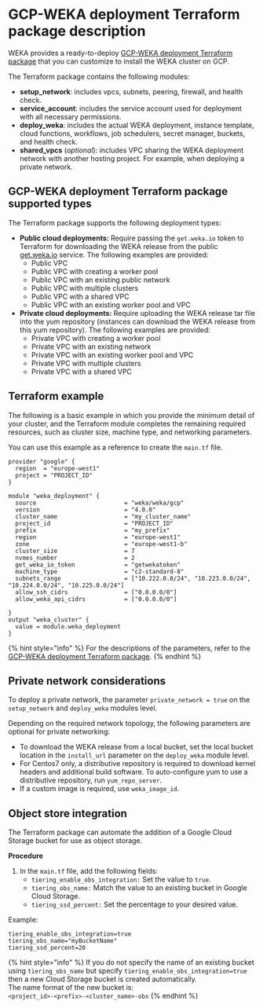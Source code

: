 # GCP-WEKA deployment Terraform package description

WEKA provides a ready-to-deploy [GCP-WEKA deployment Terraform package](https://registry.terraform.io/modules/weka/weka/gcp/latest) that you can customize to install the WEKA cluster on GCP.

The Terraform package contains the following modules:

* **setup\_network**: includes vpcs, subnets, peering, firewall, and health check.
* **service\_account**: includes the service account used for deployment with all necessary permissions.
* **deploy\_weka**: includes the actual WEKA deployment, instance template, cloud functions, workflows, job schedulers, secret manager, buckets, and health check.
* **shared\_vpcs** (_optional_): includes VPC sharing the WEKA deployment network with another hosting project. For example, when deploying a private network.

## GCP-WEKA deployment Terraform package supported types

The Terraform package supports the following deployment types:

* **Public cloud deployments:** Require passing the `get.weka.io` token to Terraform for downloading the WEKA release from the public [get.weka.io](https://get.weka.io) service. The following examples are provided:
  * Public VPC
  * Public VPC with creating a worker pool
  * Public VPC with an existing public network
  * Public VPC with multiple clusters
  * Public VPC with a shared VPC
  * Public VPC with an existing worker pool and VPC
* **Private cloud deployments:** Require uploading the WEKA release tar file into the yum repository (instances can download the WEKA release from this yum repository). The following examples are provided:
  * Private VPC with creating a worker pool
  * Private VPC with an existing network
  * Private VPC with an existing worker pool and VPC
  * Private VPC with multiple clusters
  * Private VPC with a shared VPC

## Terraform example

The following is a basic example in which you provide the minimum detail of your cluster, and the Terraform module completes the remaining required resources, such as cluster size, machine type, and networking parameters.

You can use this example as a reference to create the `main.tf` file. &#x20;

```hcl
provider "google" {
  region  = "europe-west1"
  project = "PROJECT_ID"
}

module "weka_deployment" {
  source                         = "weka/weka/gcp"
  version                        = "4.0.0"
  cluster_name                   = "my_cluster_name"
  project_id                     = "PROJECT_ID"
  prefix                         = "my_prefix"
  region                         = "europe-west1"
  zone                           = "europe-west1-b"
  cluster_size                   = 7
  nvmes_number                   = 2
  get_weka_io_token              = "getwekatoken"
  machine_type                   = "c2-standard-8"
  subnets_range                  = ["10.222.0.0/24", "10.223.0.0/24", "10.224.0.0/24", "10.225.0.0/24"]
  allow_ssh_cidrs                = ["0.0.0.0/0"]
  allow_weka_api_cidrs           = ["0.0.0.0/0"]

}
output "weka_cluster" {
  value = module.weka_deployment
}
```

{% hint style="info" %}
For the descriptions of the parameters, refer to the [GCP-WEKA deployment Terraform package](https://registry.terraform.io/modules/weka/weka/gcp/latest).
{% endhint %}

## Private network considerations

To deploy a private network, the parameter `private_network = true` on the `setup_network` and `deploy_weka` modules level.

Depending on the required network topology, the following parameters are optional for private networking:

* To download the WEKA release from a local bucket, set the local bucket location in the  `install_url` parameter on the `deploy_weka` module level.&#x20;
* For Centos7 only, a distributive repository is required to download kernel headers and additional build software. To auto-configure yum to use a distributive repository, run `yum_repo_server`.&#x20;
* If a custom image is required, use `weka_image_id`.

## Object store integration

The Terraform package can automate the addition of a Google Cloud Storage bucket for use as object storage.

**Procedure**

1. In the `main.tf` file, add the following fields:
   * `tiering_enable_obs_integration:` Set the value to `true`.
   * `tiering_obs_name:` Match the value to an existing bucket in Google Cloud Storage.
   * `tiering_ssd_percent:` Set the percentage to your desired value.

Example:

```hcl
tiering_enable_obs_integration=true 
tiering_obs_name="myBucketName"
tiering_ssd_percent=20
```

{% hint style="info" %}
If you do not specify the name of an existing bucket using `tiering_obs_name` but specify `tiering_enable_obs_integration=true` then a new Cloud Storage bucket is created automatically.\
The name format of the new bucket is: \
`<project_id>-<prefix>-<cluster_name>-obs`
{% endhint %}
